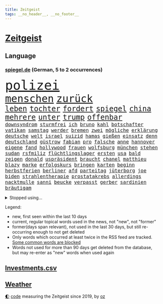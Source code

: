 ```yaml
---
title: Zeitgeist
tags: __no_header__, __no_footer__
---
```


# [Zeitgeist](https://oliz.io/zeitgeist/)

## Language

<h3><a href="https://www.spiegel.de" target="_blank">spiegel.de</a> (German, 5 to 2 occurrences)</h3>
<p style="font-family:monospace">
<span style="font-size:32pt"><a href="news_links.html#polizei" class="current">polizei</a></span>
<br>
<span style="font-size:25pt"><a href="news_links.html#menschen" class="current">menschen</a></span>
<span style="font-size:25pt"><a href="news_links.html#zurück" class="current">zurück</a></span>
<br>
<span style="font-size:18pt"><a href="news_links.html#leben" class="current">leben</a></span>
<span style="font-size:18pt"><a href="news_links.html#tochter" class="current">tochter</a></span>
<span style="font-size:18pt"><a href="news_links.html#fordert" class="current">fordert</a></span>
<span style="font-size:18pt"><a href="news_links.html#spiegel" class="current">spiegel</a></span>
<span style="font-size:18pt"><a href="news_links.html#china" class="current">china</a></span>
<span style="font-size:18pt"><a href="news_links.html#mehrere" class="current">mehrere</a></span>
<span style="font-size:18pt"><a href="news_links.html#unter" class="current">unter</a></span>
<span style="font-size:18pt"><a href="news_links.html#trump" class="current">trump</a></span>
<span style="font-size:18pt"><a href="news_links.html#offenbar" class="current">offenbar</a></span>
<br>
<span style="font-size:12pt"><a href="news_links.html#downsyndrom" class="current">downsyndrom</a></span>
<span style="font-size:12pt"><a href="news_links.html#sturmfrei" class="new">sturmfrei</a></span>
<span style="font-size:12pt"><a href="news_links.html#ich" class="current">ich</a></span>
<span style="font-size:12pt"><a href="news_links.html#bruno" class="new">bruno</a></span>
<span style="font-size:12pt"><a href="news_links.html#kahl" class="new">kahl</a></span>
<span style="font-size:12pt"><a href="news_links.html#botschafter" class="current">botschafter</a></span>
<span style="font-size:12pt"><a href="news_links.html#vatikan" class="current">vatikan</a></span>
<span style="font-size:12pt"><a href="news_links.html#samstag" class="current">samstag</a></span>
<span style="font-size:12pt"><a href="news_links.html#werder" class="current">werder</a></span>
<span style="font-size:12pt"><a href="news_links.html#bremen" class="current">bremen</a></span>
<span style="font-size:12pt"><a href="news_links.html#zwei" class="current">zwei</a></span>
<span style="font-size:12pt"><a href="news_links.html#mögliche" class="current">mögliche</a></span>
<span style="font-size:12pt"><a href="news_links.html#erklärung" class="current">erklärung</a></span>
<span style="font-size:12pt"><a href="news_links.html#deutsche" class="current">deutsche</a></span>
<span style="font-size:12pt"><a href="news_links.html#welt" class="current">welt</a></span>
<span style="font-size:12pt"><a href="news_links.html#israel" class="current">israel</a></span>
<span style="font-size:12pt"><a href="news_links.html#suizid" class="current">suizid</a></span>
<span style="font-size:12pt"><a href="news_links.html#hamas" class="current">hamas</a></span>
<span style="font-size:12pt"><a href="news_links.html#gießen" class="current">gießen</a></span>
<span style="font-size:12pt"><a href="news_links.html#einsatz" class="current">einsatz</a></span>
<span style="font-size:12pt"><a href="news_links.html#denn" class="current">denn</a></span>
<span style="font-size:12pt"><a href="news_links.html#deutschland" class="current">deutschland</a></span>
<span style="font-size:12pt"><a href="news_links.html#güstrow" class="new">güstrow</a></span>
<span style="font-size:12pt"><a href="news_links.html#fabian" class="current">fabian</a></span>
<span style="font-size:12pt"><a href="news_links.html#pro" class="current">pro</a></span>
<span style="font-size:12pt"><a href="news_links.html#falsche" class="current">falsche</a></span>
<span style="font-size:12pt"><a href="news_links.html#anne" class="current">anne</a></span>
<span style="font-size:12pt"><a href="news_links.html#hannover" class="current">hannover</a></span>
<span style="font-size:12pt"><a href="news_links.html#eigene" class="current">eigene</a></span>
<span style="font-size:12pt"><a href="news_links.html#fand" class="current">fand</a></span>
<span style="font-size:12pt"><a href="news_links.html#hollywood" class="current">hollywood</a></span>
<span style="font-size:12pt"><a href="news_links.html#frauen" class="current">frauen</a></span>
<span style="font-size:12pt"><a href="news_links.html#wolfsburg" class="current">wolfsburg</a></span>
<span style="font-size:12pt"><a href="news_links.html#münchen" class="current">münchen</a></span>
<span style="font-size:12pt"><a href="news_links.html#stehen" class="current">stehen</a></span>
<span style="font-size:12pt"><a href="news_links.html#sudan" class="current">sudan</a></span>
<span style="font-size:12pt"><a href="news_links.html#rsfmiliz" class="current">rsfmiliz</a></span>
<span style="font-size:12pt"><a href="news_links.html#flüchtlingslager" class="current">flüchtlingslager</a></span>
<span style="font-size:12pt"><a href="news_links.html#ersten" class="current">ersten</a></span>
<span style="font-size:12pt"><a href="news_links.html#usa" class="current">usa</a></span>
<span style="font-size:12pt"><a href="news_links.html#bald" class="current">bald</a></span>
<span style="font-size:12pt"><a href="news_links.html#zeigen" class="current">zeigen</a></span>
<span style="font-size:12pt"><a href="news_links.html#donald" class="current">donald</a></span>
<span style="font-size:12pt"><a href="news_links.html#uspräsident" class="current">uspräsident</a></span>
<span style="font-size:12pt"><a href="news_links.html#braucht" class="current">braucht</a></span>
<span style="font-size:12pt"><a href="news_links.html#chanel" class="current">chanel</a></span>
<span style="font-size:12pt"><a href="news_links.html#matthieu" class="new">matthieu</a></span>
<span style="font-size:12pt"><a href="news_links.html#blazy" class="new">blazy</a></span>
<span style="font-size:12pt"><a href="news_links.html#marke" class="current">marke</a></span>
<span style="font-size:12pt"><a href="news_links.html#erfolgskurs" class="current">erfolgskurs</a></span>
<span style="font-size:12pt"><a href="news_links.html#bringen" class="current">bringen</a></span>
<span style="font-size:12pt"><a href="news_links.html#karten" class="current">karten</a></span>
<span style="font-size:12pt"><a href="news_links.html#beginn" class="current">beginn</a></span>
<span style="font-size:12pt"><a href="news_links.html#herbstferien" class="current">herbstferien</a></span>
<span style="font-size:12pt"><a href="news_links.html#berliner" class="current">berliner</a></span>
<span style="font-size:12pt"><a href="news_links.html#afd" class="current">afd</a></span>
<span style="font-size:12pt"><a href="news_links.html#parteitag" class="current">parteitag</a></span>
<span style="font-size:12pt"><a href="news_links.html#jüterborg" class="new">jüterborg</a></span>
<span style="font-size:12pt"><a href="news_links.html#joe" class="current">joe</a></span>
<span style="font-size:12pt"><a href="news_links.html#biden" class="current">biden</a></span>
<span style="font-size:12pt"><a href="news_links.html#strahlentherapie" class="new">strahlentherapie</a></span>
<span style="font-size:12pt"><a href="news_links.html#prostatakrebs" class="new">prostatakrebs</a></span>
<span style="font-size:12pt"><a href="news_links.html#allerdings" class="current">allerdings</a></span>
<span style="font-size:12pt"><a href="news_links.html#nacktmulle" class="new">nacktmulle</a></span>
<span style="font-size:12pt"><a href="news_links.html#sanni" class="new">sanni</a></span>
<span style="font-size:12pt"><a href="news_links.html#beucke" class="new">beucke</a></span>
<span style="font-size:12pt"><a href="news_links.html#verpasst" class="current">verpasst</a></span>
<span style="font-size:12pt"><a href="news_links.html#gerber" class="new">gerber</a></span>
<span style="font-size:12pt"><a href="news_links.html#sardinien" class="new">sardinien</a></span>
<span style="font-size:12pt"><a href="news_links.html#bräutigam" class="new">bräutigam</a></span>
</p>
<details>
<summary>Stopped using...</summary>
<p class="former" style="font-size:12pt">
bemüht(1816) tom(1816) verschiedene(1816) bereich(1815) ebenfalls(1815) italiens(1815) steigende(1815) gesundheitsminister(1814) prüfung(1814) wut(1814) amsterdam(1813) coronapandemie(1813) geschickt(1813) helfer(1813) anspruch(1812) strengere(1812) and(1811) ausschreitungen(1811) danach(1811) lindner(1811) szenen(1811) vorher(1811) ziemlich(1811) 6(1810) abgesagt(1810) aufnahmen(1810) herrscht(1810) queen(1810) 75(1809) jüngeren(1809) landen(1809) pause(1809) gestoßen(1808) hotel(1808) nahm(1808) abstimmen(1807) brasilien(1807) engagement(1807) häuser(1807) mitunter(1807) nachfolge(1807) richtig(1807) senat(1807) südkorea(1807) unterschiedlich(1807) babys(1806) präsentieren(1806) san(1806) wünschen(1806) durchsetzen(1805) innenministerium(1805) verheerenden(1805) zustand(1805) überlebt(1805) förderung(1804) halbfinale(1804) rassistische(1804) eigentümer(1803) geldstrafe(1803) nba(1803) rassistischen(1803) studierenden(1803) tausenden(1803) verteidigungsministerium(1803) erkrankt(1802) kämpfer(1802) illegal(1801) stürmer(1801) versuchte(1801) bevölkerung(1800) längere(1800) passt(1800) siegen(1800) volksrepublik(1800) geschäftsführer(1799) mieten(1799) 10(1797) lkw(1797) irak(1796) todesopfer(1795) änderungen(1795) achten(1793) juristisch(1793) jüngere(1793) mehrerer(1791) begriff(1790) rechtzeitig(1790) cduchef(1788) spitzenreiter(1787) staffel(1786) syrer(1786) zurückgegangen(1786) ausrüstung(1782) kräfte(1781) gefühl(1780) fehlende(1775) unterdessen(1775) zeigten(1775) reist(1771) bewegt(1769) geblieben(1767) lehrkräfte(1765) zusätzliche(1747) serbien(1570) vorsicht(1564) zerstörte(1551) partnerschaft(1532) tour(1532) nachspielzeit(1500) ampel(1481) verletzten(1481) irritiert(1471) spezielle(1444) eingeführt(1439) ungewöhnliche(1417) militärischen(1400) loch(1390) invasion(1389) verabschieden(1380) erschwert(1364) genehmigt(1358) aufhören(1319) triumphiert(1310) gelöst(1301) indem(1266) überlebenden(1261) handys(1256) politisches(1220) sinne(1220) sylt(1220) ausbauen(1210) baum(1189) 16jähriger(1182) effekt(1158) toilette(1157) giorgia(1144) lebenslange(1133) ganzes(1132) nackt(1115) vaters(1100) kollege(1097) angreifen(1091) asyl(1085) pakete(1078) kommentiert(1033) technische(1032) fenster(1024) day(998) panik(953) karin(952) stil(943) radfahrer(941) dringen(914) beides(913) kader(901) hoeneß(884) beine(877) erheblich(872) auffällig(868) 9(859) pilot(856) beruft(845) bekennt(844) model(830) steve(821) desaster(800) argentiniens(778) albtraum(775) anzeige(769) unten(757) fehlte(732) sportlich(730) 43(717) handball(709) bestätigte(695) dokument(691) positioniert(689) künftige(685) mangelt(681) bundestagswahl(658) usdemokraten(654) paare(639) usdollar(638) riesigen(637) grundgesetz(635) guardiola(634) mögen(629) rutscht(622) spekulationen(622) brandenburgischen(620) pazifik(616) beantragt(611) zweieinhalb(599) stellung(598) prallte(596) shein(596) korrigiert(592) nationalsozialismus(588) verbotene(588) gymnasium(587) fragte(581) historisch(581) meisterschaft(581) anfeindungen(575) jenseits(574) fair(566) eukommissionspräsidentin(563) verdachts(560) f(558) kürze(557) dominanz(554) auswärtigen(546) wirklichkeit(544) statistische(530) polizistin(526) beeindruckt(520) publikums(512) erdgas(509) wandel(508) anlegen(502) films(502) ausbreitung(497) geheiratet(497) verlegen(493) kennedy(485) ausgesagt(482) klimawandels(482) robin(478) chris(477) kurse(477) fitness(473) rassistischer(470) basel(469) sonja(468) sätzen(463) gefangen(459) zuerst(459) situationen(456) stream(455) verstärken(450) erfinden(449) sichtbar(448) autounfall(446) wahrscheinlicher(446) rico(441) kandidieren(439) entgehen(438) indiens(437) enger(433) steuert(432) geurteilt(426) buchen(414) einigkeit(414) sechsten(414) klappen(413) mittag(412) lautet(411) belege(410) arnold(405) georgia(404) ceo(401) wolf(399) portugals(392) echt(391) container(390) 30000(383) jannik(383) sinner(383) ausweitung(382) design(382) winkt(382) kleinkind(379) versteckte(379) liam(377) missgeschick(373) rechtswidrig(373) verbraucherzentrale(372) prominenter(371) teller(371) verdiente(367) eberl(365) verfassung(362) ausgehen(360) aussterben(347) schwerste(346) göttingen(341) hilflos(339) euch(337) tanken(337) johannes(335) verlief(335) fatal(332) 8(331) soziologe(331) chinesischer(330) gerhard(329) miersch(329) atomwaffen(328) bürgern(325) vereine(321) black(319) milliardenhöhe(318) nordkoreanische(315) puerto(311) bruttoinlandsprodukt(310) möchten(310) entgleist(309) verurteilen(309) nutzung(308) siemens(308) bestseller(307) amerikanern(303) bangt(303) preisverleihung(301) leiten(296) leichte(295) befragung(294) verheerende(294) nachgewiesen(293) usgesundheitsminister(292) vergangenes(292) löwe(291) akuter(290) pentagon(288) sprüche(288) bali(284) beworben(284) birgt(284) ratschläge(283) hilfsorganisation(282) günstiges(280) geheimdienstchef(278) volle(277) wirtschaftsministerium(275) beamter(274) kannten(274) rückte(274) demonstrierten(273) signagründer(273) bewundert(272) antonio(271) abschneiden(270) bayrou(270) françois(270) halbinsel(270) verpflichten(270) schwerem(269) vergiftet(268) vorsorge(268) charité(264) veränderung(264) atomkraft(263) hilferuf(263) gläubigen(260) urheber(260) demenz(259) fließt(258) luka(258) unvermittelt(257) baustellen(256) juristische(256) ostdeutschen(255) frost(254) achtelfinale(253) panama(253) tunesien(252) regierte(251) durchsuchten(250) gekostet(250) kyjiws(248) lehrern(248) szenario(248) verpflichtende(247) linkenpolitikerin(246) geständnis(245) bedingt(243) senioren(240) rechnerisch(239) vorzugehen(239) linkenpolitiker(238) atomprogramm(236) stört(235) xabi(233) bundespolizisten(231) spielplatz(229) vize(229) zollkrieg(229) user(228) aufbauen(227) ausweiten(227) dankt(226) applaus(224) stadtrat(224) agiert(223) rüdiger(223) biopic(221) lübeck(220) solingen(219) sauber(218) 800(217) schießerei(216) wale(216) aufgehen(212) kippte(211) urteilt(210) brown(209) pech(209) ostens(208) schlimme(207) zollpolitik(207) erfolgte(206) swinton(206) tilda(206) vorgeführt(206) center(205) klarer(205) klischees(205) enthält(204) henning(204) diplomat(202) karrierecoach(201) tunnel(201) bitter(200) inter(200) klo(199) prien(199) office(198) ärztin(198) schlachtfeld(197) ungerecht(197) charterflug(195) lebensgefährtin(195) 1975(194) behindern(194) schlucken(193) astronaut(192) widersprechen(191) führenden(190) ifo(190) antreibt(188) beifahrer(188) starkregen(186) long(185) lwiw(185) extremistische(183) argumentiert(182) disqualifiziert(181) heming(181) riskiert(181) rückendeckung(181) willis(181) wohnungsnot(181) szenarien(179) zittert(179) bildungssystem(178) fußballnationalmannschaft(178) grundlage(177) sportart(177) einstimmig(176) saßen(176) schwanger(175) genervt(174) camilla(172) überstunden(172) tuchel(171) linkspartei(170) stationiert(169) bahnfahren(168) englands(168) heimliche(168) höherer(168) josephine(168) trennungen(168) leif(167) elite(166) fußballwmqualifikation(166) angefacht(165) bestellt(165) gramm(165) kassieren(165) schwedischer(165) hagel(164) reaktiviert(164) regelverstoß(164) evakuieren(163) irritationen(163) koalitionsvertrag(163) kriminalpolizei(163) moschee(163) diskret(160) verläuft(160) völkerrechtler(160) jusochef(159) türmer(159) verschiebung(159) steinbach(158) thompson(158) bildungsministerium(157) dieselbe(156) weltberühmt(156) shoppen(155) superheld(155) sensation(154) umstrittener(154) ausverkauft(153) donezk(153) recherchiert(153) besitzen(152) olivia(152) finanzmärkten(151) lukrativen(151) abgaben(150) platzt(150) stefanie(150) notlage(149) residenz(149) ticket(149) verpflichtung(149) zerfällt(148) elizabeth(147) jusos(146) spezialkräfte(146) verleger(146) durchfall(145) uli(145) verschleiern(145) bezweifeln(144) hammer(144) hochhaus(144) südtirol(143) held(142) mühe(141) vorbestraft(141) filmstar(139) nachfolgers(139) sozialstaat(139) videoaufnahmen(139) frühzeitig(138) zeremonie(138) diplomaten(137) martialische(137) postings(137) verschwörung(137) außenministerium(136) dankeschön(136) kriegstüchtigkeit(136) nordosten(136) forciert(135) jamie(135) reiner(135) verbleib(135) beschwichtigen(133) bundesbürger(133) gepflegt(133) stützen(133) zolldeal(132) jette(131) nietzard(131) bewusste(130) pubertät(130) spuckt(130) österreicher(129) andy(128) niederländer(128) unionsfraktionschef(128) andrea(127) einschätzung(127) vorsprechen(127) technisch(126) zuflucht(126) afdverbot(125) flaute(125) geiselvideo(124) schnappte(124) entwurf(123) weltberühmten(123) ausgetreten(122) medizinischer(122) verbrannt(122) exil(121) ministers(119) pianist(119) ralf(119) handelsdeal(118) rotes(118) uboote(118) araghchi(117) hits(117) rentenreform(117) vollzieht(117) afdverbotsverfahren(116) curtis(116) söldner(116) angegeben(115) arbeitszeit(115) costar(115) etappensieg(114) härtetest(114) ideal(114) südamerikanischen(114) zeitraum(114) harmonie(113) herausgegeben(113) machtübernahme(113) bundestagsvizepräsident(112) stießen(112) wunderkind(112) anderson(111) traumjob(111) abholzung(110) klimafreundlich(110) leyens(110) prävention(110) trio(110) unterstützte(110) eingeschlagen(109) foster(109) bonität(108) lammy(108) rückwärts(108) undenkbar(108) untersuchen(108) kühne(107) diabetes(106) hassan(106) niedergang(106) intensivstation(105) lebensjahr(105) naturkatastrophen(105) neurowissenschaftler(105) 1300(104) herbe(104) gegend(103) trikots(103) verbliebene(103) kunstwerk(102) tournee(102) american(100) aryna(100) besitzerin(100) freigestellt(100) sabalenka(100) sterbehilfe(100) vorwiegend(100) abu(99) erträglichen(99) werkzeug(99) surfer(98) austreten(97) beängstigend(97) trümmer(97) örtlichen(97) angetan(96) schwarzenegger(96) universum(96) atomenergiebehörde(95) grunde(95) palästinenserstaat(95) substanz(95) transfer(95) bezüge(94) invasiven(94) mindestalter(94) ozeane(94) ruinieren(94) sichtbaren(94) 1200(93) boxing(93) imane(93) khelif(93) saisonauftakt(93) mitgliedstaaten(92) monatlich(92) absolviert(91) ausstatten(91) beach(91) kolumbien(91) militärputsch(91) millionenstadt(91) rätselt(91) ticketverkauf(91) verschlechterung(91) brennende(90) deutz(90) geschlechtstests(90) rechenzentren(90) bardem(89) egos(89) musical(89) nationalcoach(89) satire(89) siedlungspolitik(89) tuchels(89) vertrauensfrage(89) afghanische(88) assistentin(88) militäreinsatz(88) amokläufer(87) bekämpfung(87) chefideologe(87) jupiter(87) jülich(87) notoperiert(87) schnellster(87) supercomputer(87) umplanen(87) wg(87) iaeachef(86) newsblog(86) fluggesellschaft(85) klimaanlage(85) knöpfe(85) mantra(85) statistischen(85) tennisstar(85) angelegten(84) belém(84) beteuert(84) gitarrist(84) ifw(84) sichtbarkeit(84) sky(84) usverteidigungsministerium(84) bezahlung(83) greifswald(83) staatskrise(83) zverevs(83) babyboomer(82) identifikation(82) rauchschwaden(82) steuersenkungen(82) verunsicherten(82) aktivität(81) briefwahl(81) football(81) füchse(81) gegenstimmen(81) ärgern(81) 43jähriger(80) assadregimes(80) erdöl(80) luftgewehr(80) atombehörde(79) britney(79) hochzeiten(79) spears(79) stücke(79) zypern(79) aaron(78) abgezweigt(78) ausgab(78) eagle(78) mick(78) neunjährige(78) carter(77) onlinebetrüger(77) pamela(77) simpel(77) fremder(76) imperium(76) nbateam(76) spritztour(76) zwölfmal(76) flaschen(75) jogger(75) montenegro(75) norman(75) stararchitekt(75) voranzutreiben(75) feststellen(74) sekretärin(74) teenagers(74) beschränkungen(73) billion(73) klangqualität(73) milliardenbewertung(73) rekordnationalspieler(73) arbeitern(72) eingespart(72) kulturellen(72) these(72) wünschte(72) zerpflückt(72) erreger(71) medizinisch(71) männchen(71) sommerferien(71) ubahnen(71) usdemokratie(71) begeisterte(70) buffalo(70) defekts(70) lachgas(70) steuerzahler(70) aufschlag(69) bundesamts(69) freundeskreis(69) relativieren(69) todesfallen(69) verwandeln(69) altbundeskanzler(68) donau(68) eisverkäufer(68) englischer(68) erdoğans(68) kronprinzessin(68) seziert(68) staatsmedien(68) zusetzt(68) absatzzahlen(67) asylanträge(67) engsten(67) entzünden(67) finalistin(67) hauchdünner(67) neuartigen(67) onlineshopping(67) diagnostik(66) freifahrtschein(66) indigenen(66) konzentrationslager(66) landstraße(66) transfermarkt(66) virgin(66) wiedereröffnet(66) fluglinie(65) grossi(65) kameramann(65) plagen(65) podest(65) reiches(65) spitzenverdiener(65) stinkende(65) kommissionschefin(64) nackten(64) vorschlagen(64) dress(63) engpässe(63) europaweit(63) grobe(63) nouripour(63) omid(63) senkrecht(63) abgewählt(62) anträge(62) betriebe(62) endgegner(62) enttäuschen(62) huthimilizen(62) kreuzfahrtschiffen(62) thw(62) wickelt(62) besichtigt(61) bundesschülerkonferenz(61) delling(61) entschädigungen(61) stapeln(61) südkalifornien(61) vermehrte(61) beworbenen(60) kreises(60) naturschützer(60) vergewaltigungen(60) überlastet(60) antike(59) barbora(59) blasel(59) illegales(59) juristischen(59) krejcikova(59) luna(59) stammenden(59) stier(59) weltordnung(59) zusammenstöße(59) donnarumma(58) erschöpfung(58) innovationen(58) mtv(58) mächtig(58) ostküste(58) sprinter(58) abreise(57) aufnahmeprogramm(57) eigenem(57) girls(57) grandslamtitel(57) grauens(57) institut(57) total(57) trainerinnen(57) ursprünglich(57) ahrtal(56) aussteigen(56) kletterin(56) päckchen(56) völkermords(56) werbekampagne(56) zutaten(56) anwesens(55) demonstrant(55) effektiv(55) finanzierbar(55) gehorsam(55) notlagen(55) professor(55) ankommen(54) dauerstreit(54) gross(54) kante(54) sportgerichtshof(54) befördert(53) g20(53) hochwasserwarnung(53) kaltgestellt(53) menschlich(53) spannendsten(53) staatsbürgerschaft(53) wiegeln(53) australia(52) eukommissionschefin(52) evan(52) mitverantwortlich(52) verbal(52) entwendeten(51) nett(51) studienplätze(51) unsportlichkeit(51) versöhner(51) achtung(50) aktivistengruppe(50) demokratisch(50) g20gipfel(50) huhn(50) ishiba(50) kreuzfahrtschiffe(50) polizeibeamte(50) shigeru(50) wasserschutzpolizei(50) berühmteste(49) erben(49) musikfestival(49) oscargewinner(49) rezeptsammlungen(49) skurril(49) urlaubsinsel(49) demonstrativ(48) eingeweiht(48) harrypotterserie(48) hinterzogen(48) höherem(48) milka(48) rückzahlung(48) spremberg(48) stimmzettel(48) instagramposts(47) institutionen(47) jena(47) renovierung(47) rundfahrt(47) bejubeln(46) cocacola(46) limoges(46) militärhilfen(46) mondbasis(46) mordserie(46) sozialstaats(46) verunreinigung(46) veröffentlichten(46) 2200(45) abwahl(45) gestrandete(45) hassen(45) versagt(45) alljährlich(44) verlangte(44) beharren(43) beseitigen(43) fünfmal(43) tvsender(43) ergreifen(42) ersatzzug(42) golfen(42) herrchen(42) mont(42) nämlich(42) pkwmaut(42) türsteher(42) verzehr(42) vierbeiner(42) clinton(41) geplatzten(41) litauens(41) notdurft(41) sonnige(41) wrestler(41) anschließen(40) berlusconi(40) geschlechter(40) holy(40) partikel(40) prosiebensat1(40) reaktionäre(40) silvio(40) abbringen(39) heathrow(39) neeson(39) steckte(39) ceconomy(38) exbotschafter(38) leichtathletinnen(38) mediamarktsaturn(38) uboot(38) ukrainerin(38) weint(38) beben(37) besonderes(37) bundesverfassungsrichterin(37) frauenkörper(37) größerer(37) liebich(37) neonazi(37) schubser(37) streamingdienste(37) unbeabsichtigt(37) erwerbstätigen(36) gottes(36) lebendes(36) mehrmals(36) palästinensische(36) personalabbau(36) strukturellen(36) ausgelegt(35) bestreiten(35) familienmitglied(35) koalitionsfraktionen(35) rind(35) stadtfest(35) thor(35) bearbeitung(34) dünnen(34) ewigen(34) konfrontation(34) mitteilung(34) universitätsklinikum(34) bildungsforscherin(33) cdulandeschef(33) diebstahls(33) jeansmarke(33) smalltalk(33) sozial(33) streiken(33) sweeney(33) triumphale(33) anknüpfen(32) fahrerlaubnis(32) generalstabschef(32) verbesserungen(32) verklagen(32) wölfe(32) zusammenkommen(32) geoengineering(31) cop30(30) kalabrien(30) pose(30) söders(30) unterbrechung(30) wunderschön(30) berlusconikonzern(29) engere(29) hanks(29) köster(29) messengerdiensten(29) mfe(29) nostalgie(29) uboots(29) unterstütze(29) windkraftanlagen(29) autoritäre(28) felssturz(28) gruppenchats(28) kanzlei(28) kassierte(28) wissenschaftlern(28) bildet(27) kraftwerke(27) spontane(27) teuerste(27) unterseekabel(27) anzubieten(26) aufsteiger(26) bakterien(26) leitungswasser(26) spielpläne(26) topklubs(26) tyson(26) vorsitzenden(26) zigarette(26) angestrebte(25) aspekte(25) auszuweiten(25) brodelt(25) unterbricht(25) filmfestival(24) zueinander(24) anzuerkennen(23) bestohlen(23) arbeitszeiten(22) einlassen(22) geschichtsschreibung(22) katars(22) riviera(22) südchinesischen(22) usrichter(22) 275(21) 81jährige(21) bahnen(21) boxring(21) führerscheine(21) messungen(21) zahllose(21) druschbapipeline(20) einbringt(20) entgegensetzen(20) globales(20) quark(20) roma(20) jean(19) lehrkräften(19) offene(19) pakistans(19) wappentier(19) atomkraftwerks(18) hodgson(18) krankheitsfall(18) supertramp(18) exprofi(17) staatsanwalt(17) crashs(16) gadgets(16) negativen(16) usfabrik(16) warwick(16) anwaltskanzlei(15) besteuern(15) brandstifter(15) entertainer(15) höchststrafe(15) juristischer(15) krankgeschrieben(15) landesweiten(15) offenes(15) porsches(15) pumpt(15) soziales(15) verstöße(15) verwirrt(15) bandkollegen(14) bundestagsmandat(14) drohendem(14) entführungsfall(14) erteilt(14) frauengefängnis(14) keime(14) kuscheln(14) ehec(13) hautfarbe(13) rand(13) umstellung(13) verschmutzung(13) verwechslung(13) abgeschobene(12) befinde(12) hagelte(12) hedgefondsmanager(12) lebenslang(12) schutzes(12) wegner(12) attack(11) aufbewahrt(11) deutschfranzösischen(11) elton(11) erfassen(11) fiktive(11) fremde(11) gerechter(11) großmeister(11) pipeline(11) schlittert(11)
</p>
</details>
<p>Legend:
<ul>
<li><span class="new">new</span>, first seen within the last 10 days</li>
<li><span class="current">current</span>, regular topical words used in the news, not "new", not "former"</li>
<li><span class="former">former(days span relevant)</span>, not used in the last 30 days, but still re-occurring enough to not get deleted</li>
<li>Only words which occurred at least twice in the RSS feed are tracked. <a href="language/filters.py">Some common words are blocked</a></li>
<li>Words not used for more than 90 days get deleted from the database, but may re-enter as "new" words when used again</li>
</ul>
</p>

## [Investments](investments.html)[.csv](investments.csv)

## [Weather](weather.html)

<footer>
<a href="javascript:toggleTheme()" class="nav">🌓</a>
<a href="https://github.com/ooz/zeitgeist">code</a> measuring the Zeitgeist since 2019, by <a href="https://oliz.io">oz</a>
</footer>
